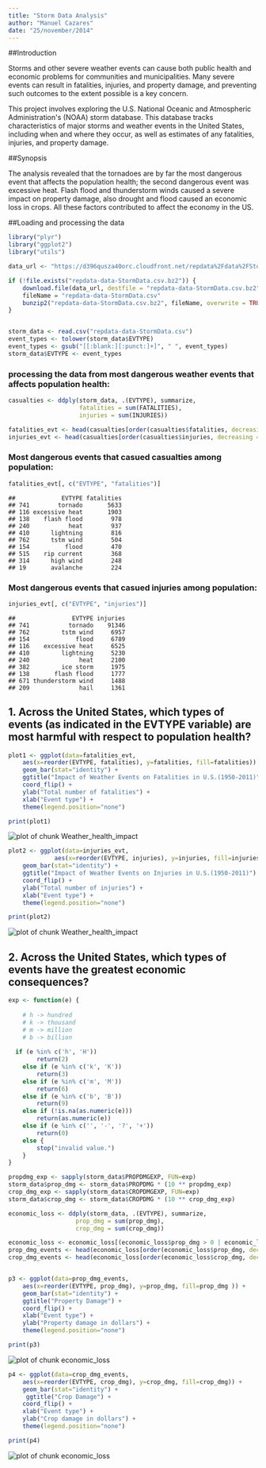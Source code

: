 ```yaml
---
title: "Storm Data Analysis"
author: "Manuel Cazares"
date: "25/november/2014"
---
```


##Introduction

Storms and other severe weather events can cause both public health and economic problems for communities and municipalities. Many severe events can result in fatalities, injuries, and property damage, and preventing such outcomes to the extent possible is a key concern.

This project involves exploring the U.S. National Oceanic and Atmospheric Administration's (NOAA) storm database. This database tracks characteristics of major storms and weather events in the United States, including when and where they occur, as well as estimates of any fatalities, injuries, and property damage.

##Synopsis

The analysis revealed that the tornadoes are by far the most dangerous event that affects the population health; the second dangerous event was excessive heat. Flash flood and thunderstorm winds caused a severe impact on property damage, also drought and flood caused an economic loss in crops. All these factors contributed to affect the economy in the US.

##Loading and processing the data


```r
library("plyr")
library("ggplot2")
library("utils")

data_url <- "https://d396qusza40orc.cloudfront.net/repdata%2Fdata%2FStormData.csv.bz2"

if (!file.exists("repdata-data-StormData.csv.bz2")) {
    download.file(data_url, destfile = "repdata-data-StormData.csv.bz2")
    fileName = "repdata-data-StormData.csv"
    bunzip2("repdata-data-StormData.csv.bz2", fileName, overwrite = TRUE)
}


storm_data <- read.csv("repdata-data-StormData.csv")
event_types <- tolower(storm_data$EVTYPE)
event_types <- gsub("[[:blank:][:punct:]+]", " ", event_types)
storm_data$EVTYPE <- event_types
```

### processing the data from most dangerous weather events that affects population health:


```r
casualties <- ddply(storm_data, .(EVTYPE), summarize,
                    fatalities = sum(FATALITIES),
                    injuries = sum(INJURIES))

fatalities_evt <- head(casualties[order(casualties$fatalities, decreasing = T), ], 10)
injuries_evt <- head(casualties[order(casualties$injuries, decreasing = T), ], 10)
```

### Most dangerous events that casued casualties among population:


```r
fatalities_evt[, c("EVTYPE", "fatalities")]
```

```
##             EVTYPE fatalities
## 741        tornado       5633
## 116 excessive heat       1903
## 138    flash flood        978
## 240           heat        937
## 410      lightning        816
## 762      tstm wind        504
## 154          flood        470
## 515    rip current        368
## 314      high wind        248
## 19       avalanche        224
```

### Most dangerous events that casued injuries among population:


```r
injuries_evt[, c("EVTYPE", "injuries")]
```

```
##                EVTYPE injuries
## 741           tornado    91346
## 762         tstm wind     6957
## 154             flood     6789
## 116    excessive heat     6525
## 410         lightning     5230
## 240              heat     2100
## 382         ice storm     1975
## 138       flash flood     1777
## 671 thunderstorm wind     1488
## 209              hail     1361
```


## 1. Across the United States, which types of events (as indicated in the EVTYPE variable) are most harmful with respect to population health?



```r
plot1 <- ggplot(data=fatalities_evt,
    aes(x=reorder(EVTYPE, fatalities), y=fatalities, fill=fatalities)) +
    geom_bar(stat="identity") +
    ggtitle("Impact of Weather Events on Fatalities in U.S.(1950-2011)") +
    coord_flip() +
    ylab("Total number of fatalities") +
    xlab("Event type") +
    theme(legend.position="none")

print(plot1)
```

![plot of chunk Weather_health_impact](figure/Weather_health_impact-1.png) 

```r
plot2 <- ggplot(data=injuries_evt,
             aes(x=reorder(EVTYPE, injuries), y=injuries, fill=injuries)) +
    geom_bar(stat="identity") +
    ggtitle("Impact of Weather Events on Injuries in U.S.(1950-2011)") +
    coord_flip() + 
    ylab("Total number of injuries") +
    xlab("Event type") +
    theme(legend.position="none")

print(plot2)
```

![plot of chunk Weather_health_impact](figure/Weather_health_impact-2.png) 


## 2. Across the United States, which types of events have the greatest economic consequences?



```r
exp <- function(e) {
    
    # h -> hundred
    # k -> thousand
    # m -> million
    # b -> billion
    
  if (e %in% c('h', 'H'))
        return(2)
    else if (e %in% c('k', 'K'))
        return(3)
    else if (e %in% c('m', 'M'))
        return(6)
    else if (e %in% c('b', 'B'))
        return(9)
    else if (!is.na(as.numeric(e)))
        return(as.numeric(e))
    else if (e %in% c('', '-', '?', '+'))
        return(0)
    else {
        stop("invalid value.")
    }
}

propdmg_exp <- sapply(storm_data$PROPDMGEXP, FUN=exp)
storm_data$prop_dmg <- storm_data$PROPDMG * (10 ** propdmg_exp)
crop_dmg_exp <- sapply(storm_data$CROPDMGEXP, FUN=exp)
storm_data$crop_dmg <- storm_data$CROPDMG * (10 ** crop_dmg_exp)

economic_loss <- ddply(storm_data, .(EVTYPE), summarize,
                   prop_dmg = sum(prop_dmg),
                   crop_dmg = sum(crop_dmg))

economic_loss <- economic_loss[(economic_loss$prop_dmg > 0 | economic_loss$crop_dmg > 0), ]
prop_dmg_events <- head(economic_loss[order(economic_loss$prop_dmg, decreasing = T), ], 10)
crop_dmg_events <- head(economic_loss[order(economic_loss$crop_dmg, decreasing = T), ], 10)


p3 <- ggplot(data=prop_dmg_events,
    aes(x=reorder(EVTYPE, prop_dmg), y=prop_dmg, fill=prop_dmg )) +
    geom_bar(stat="identity") +
    ggtitle("Property Damage") +
    coord_flip() +
    xlab("Event type") +
    ylab("Property damage in dollars") +
    theme(legend.position="none")

print(p3)
```

![plot of chunk economic_loss](figure/economic_loss-1.png) 

```r
p4 <- ggplot(data=crop_dmg_events,
    aes(x=reorder(EVTYPE, crop_dmg), y=crop_dmg, fill=crop_dmg)) +
    geom_bar(stat="identity") +
     ggtitle("Crop Damage") +
    coord_flip() + 
    xlab("Event type") +
    ylab("Crop damage in dollars") + 
    theme(legend.position="none")

print(p4)
```

![plot of chunk economic_loss](figure/economic_loss-2.png) 

